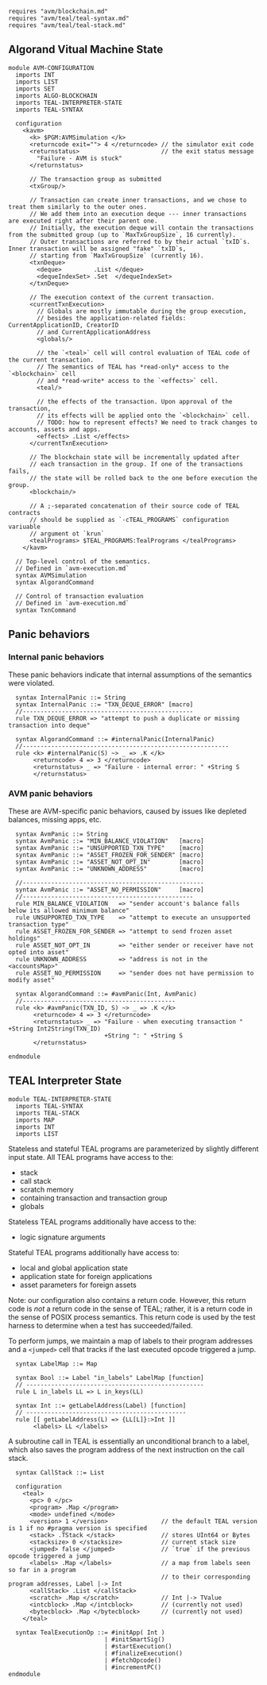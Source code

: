 ```k
requires "avm/blockchain.md"
requires "avm/teal/teal-syntax.md"
requires "avm/teal/teal-stack.md"
```

Algorand Vitual Machine State
-----------------------------

```k
module AVM-CONFIGURATION
  imports INT
  imports LIST
  imports SET
  imports ALGO-BLOCKCHAIN
  imports TEAL-INTERPRETER-STATE
  imports TEAL-SYNTAX

  configuration
    <kavm>
      <k> $PGM:AVMSimulation </k>
      <returncode exit=""> 4 </returncode> // the simulator exit code
      <returnstatus>                       // the exit status message
        "Failure - AVM is stuck"
      </returnstatus>

      // The transaction group as submitted
      <txGroup/>

      // Transaction can create inner transactions, and we chose to treat them similarly to the outer ones.
      // We add them into an execution deque --- inner transactions are executed right after their parent one.
      // Initially, the execution deque will contain the transactions from the submitted group (up to `MaxTxGroupSize`, 16 currently).
      // Outer transactions are referred to by their actual `txID`s. Inner transaction will be assigned "fake" `txID`s,
      // starting from `MaxTxGroupSize` (currently 16).
      <txnDeque>
        <deque>         .List </deque>
        <dequeIndexSet> .Set  </dequeIndexSet>
      </txnDeque>

      // The execution context of the current transaction.
      <currentTxnExecution>
        // Globals are mostly immutable during the group execution,
        // besides the application-related fields: CurrentApplicationID, CreatorID
        // and CurrentApplicationAddress
        <globals/>

        // the `<teal>` cell will control evaluation of TEAL code of the current transaction.
        // The semantics of TEAL has *read-only* access to the `<blockchain>` cell
        // and *read-write* access to the `<effects>` cell.
        <teal/>

        // the effects of the transaction. Upon approval of the transaction,
        // its effects will be applied onto the `<blockchain>` cell.
        // TODO: how to represent effects? We need to track changes to accounts, assets and apps.
        <effects> .List </effects>
      </currentTxnExecution>

      // The blockchain state will be incrementally updated after
      // each transaction in the group. If one of the transactions fails,
      // the state will be rolled back to the one before execution the group.
      <blockchain/>

      // A ;-separated concatenation of their source code of TEAL contracts
      // should be supplied as `-cTEAL_PROGRAMS` configuration variuable
      // argument ot `krun`
      <tealPrograms> $TEAL_PROGRAMS:TealPrograms </tealPrograms>
    </kavm>

  // Top-level control of the semantics.
  // Defined in `avm-execution.md`
  syntax AVMSimulation
  syntax AlgorandCommand

  // Control of transaction evaluation
  // Defined in `avm-execution.md`
  syntax TxnCommand
```

## Panic behaviors

### Internal panic behaviors

These panic behaviors indicate that internal assumptions of the semantics were violated.

```k
  syntax InternalPanic ::= String
  syntax InternalPanic ::= "TXN_DEQUE_ERROR" [macro]
  //------------------------------------------------
  rule TXN_DEQUE_ERROR => "attempt to push a duplicate or missing transaction into deque"

  syntax AlgorandCommand ::= #internalPanic(InternalPanic)
  //----------------------------------------------------------
  rule <k> #internalPanic(S) ~> _ => .K </k>
       <returncode> 4 => 3 </returncode>
       <returnstatus> _ => "Failure - internal error: " +String S
       </returnstatus>
```

### AVM panic behaviors

These are AVM-specific panic behaviors, caused by issues like depleted balances, missing apps, etc.

```k
  syntax AvmPanic ::= String
  syntax AvmPanic ::= "MIN_BALANCE_VIOLATION"   [macro]
  syntax AvmPanic ::= "UNSUPPORTED_TXN_TYPE"    [macro]
  syntax AvmPanic ::= "ASSET_FROZEN_FOR_SENDER" [macro]
  syntax AvmPanic ::= "ASSET_NOT_OPT_IN"        [macro]
  syntax AvmPanic ::= "UNKNOWN_ADDRESS"         [macro]

  //---------------------------------------------------
  syntax AvmPanic ::= "ASSET_NO_PERMISSION"     [macro]
  //------------------------------------------------
  rule MIN_BALANCE_VIOLATION   => "sender account's balance falls below its allowed minimum balance"
  rule UNSUPPORTED_TXN_TYPE    => "attempt to execute an unsupported transaction type"
  rule ASSET_FROZEN_FOR_SENDER => "attempt to send frozen asset holdings"
  rule ASSET_NOT_OPT_IN        => "either sender or receiver have not opted into asset"
  rule UNKNOWN_ADDRESS         => "address is not in the <accountsMap>"
  rule ASSET_NO_PERMISSION     => "sender does not have permission to modify asset"

  syntax AlgorandCommand ::= #avmPanic(Int, AvmPanic)
  //-------------------------------------------
  rule <k> #avmPanic(TXN_ID, S) ~> _ => .K </k>
       <returncode> 4 => 3 </returncode>
       <returnstatus> _ => "Failure - when executing transaction " +String Int2String(TXN_ID)
                           +String ": " +String S
       </returnstatus>

endmodule
```

TEAL Interpreter State
----------------------

```k
module TEAL-INTERPRETER-STATE
  imports TEAL-SYNTAX
  imports TEAL-STACK
  imports MAP
  imports INT
  imports LIST
```

Stateless and stateful TEAL programs are parameterized by slightly different
input state. All TEAL programs have access to the:

-   stack
-   call stack
-   scratch memory
-   containing transaction and transaction group
-   globals

Stateless TEAL programs additionally have access to the:

-   logic signature arguments

Stateful TEAL programs additionally have access to:

-   local and global application state
-   application state for foreign applications
-   asset parameters for foreign assets

Note: our configuration also contains a return code. However, this return code
is _not_ a return code in the sense of TEAL; rather, it is a return code in the
sense of POSIX process semantics. This return code is used by the test harness
to determine when a test has succeeded/failed.

To perform jumps, we maintain a map of labels to their program addresses and a `<jumped>` cell that tracks if the last executed opcode triggered a jump.

```k
  syntax LabelMap ::= Map

  syntax Bool ::= Label "in_labels" LabelMap [function]
  // --------------------------------------------------
  rule L in_labels LL => L in_keys(LL)

  syntax Int ::= getLabelAddress(Label) [function]
  // ---------------------------------------------
  rule [[ getLabelAddress(L) => {LL[L]}:>Int ]]
       <labels> LL </labels>
```

A subroutine call in TEAL is essentially an unconditional branch to a label, which also saves the program address of the next instruction on the call stack.

```k
  syntax CallStack ::= List
```

```k
  configuration
    <teal>
      <pc> 0 </pc>
      <program> .Map </program>
      <mode> undefined </mode>
      <version> 1 </version>               // the default TEAL version is 1 if no #pragma version is specified
      <stack> .TStack </stack>             // stores UInt64 or Bytes
      <stacksize> 0 </stacksize>           // current stack size
      <jumped> false </jumped>             // `true` if the previous opcode triggered a jump
      <labels> .Map </labels>              // a map from labels seen so far in a program
                                           // to their corresponding program addresses, Label |-> Int
      <callStack> .List </callStack>
      <scratch> .Map </scratch>            // Int |-> TValue
      <intcblock> .Map </intcblock>        // (currently not used)
      <bytecblock> .Map </bytecblock>      // (currently not used)
    </teal>

  syntax TealExecutionOp ::= #initApp( Int )
                           | #initSmartSig()
                           | #startExecution()
                           | #finalizeExecution()
                           | #fetchOpcode()
                           | #incrementPC()
endmodule
```
